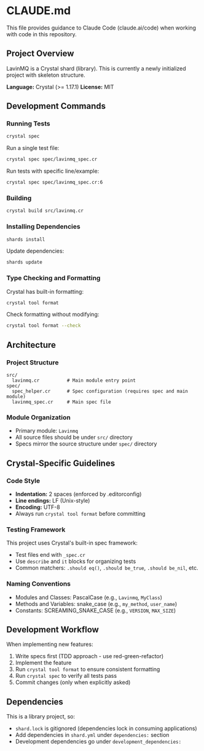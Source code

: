 # CLAUDE.md

This file provides guidance to Claude Code (claude.ai/code) when working with code in this repository.

## Project Overview

LavinMQ is a Crystal shard (library). This is currently a newly initialized project with skeleton structure.

**Language:** Crystal (>= 1.17.1)
**License:** MIT

## Development Commands

### Running Tests
```bash
crystal spec
```

Run a single test file:
```bash
crystal spec spec/lavinmq_spec.cr
```

Run tests with specific line/example:
```bash
crystal spec spec/lavinmq_spec.cr:6
```

### Building
```bash
crystal build src/lavinmq.cr
```

### Installing Dependencies
```bash
shards install
```

Update dependencies:
```bash
shards update
```

### Type Checking and Formatting
Crystal has built-in formatting:
```bash
crystal tool format
```

Check formatting without modifying:
```bash
crystal tool format --check
```

## Architecture

### Project Structure
```
src/
  lavinmq.cr          # Main module entry point
spec/
  spec_helper.cr      # Spec configuration (requires spec and main module)
  lavinmq_spec.cr     # Main spec file
```

### Module Organization
- Primary module: `Lavinmq`
- All source files should be under `src/` directory
- Specs mirror the source structure under `spec/` directory

## Crystal-Specific Guidelines

### Code Style
- **Indentation:** 2 spaces (enforced by .editorconfig)
- **Line endings:** LF (Unix-style)
- **Encoding:** UTF-8
- Always run `crystal tool format` before committing

### Testing Framework
This project uses Crystal's built-in spec framework:
- Test files end with `_spec.cr`
- Use `describe` and `it` blocks for organizing tests
- Common matchers: `.should eq()`, `.should be_true`, `.should be_nil`, etc.

### Naming Conventions
- Modules and Classes: PascalCase (e.g., `Lavinmq`, `MyClass`)
- Methods and Variables: snake_case (e.g., `my_method`, `user_name`)
- Constants: SCREAMING_SNAKE_CASE (e.g., `VERSION`, `MAX_SIZE`)

## Development Workflow

When implementing new features:
1. Write specs first (TDD approach - use red-green-refactor)
2. Implement the feature
3. Run `crystal tool format` to ensure consistent formatting
4. Run `crystal spec` to verify all tests pass
5. Commit changes (only when explicitly asked)

## Dependencies

This is a library project, so:
- `shard.lock` is gitignored (dependencies lock in consuming applications)
- Add dependencies in `shard.yml` under `dependencies:` section
- Development dependencies go under `development_dependencies:`
